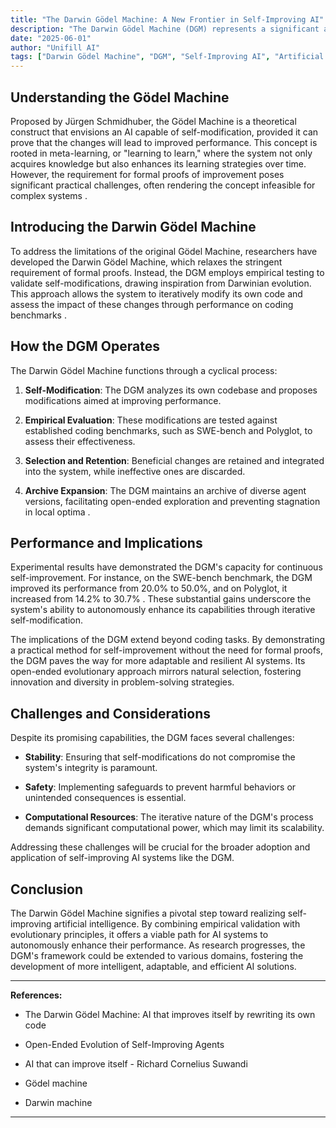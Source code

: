 ```yaml
---
title: "The Darwin Gödel Machine: A New Frontier in Self-Improving AI"
description: "The Darwin Gödel Machine (DGM) represents a significant advancement in artificial intelligence, merging theoretical concepts with practical applications to create a self-improving coding agent."
date: "2025-06-01"
author: "Unifill AI"
tags: ["Darwin Gödel Machine", "DGM", "Self-Improving AI", "Artificial General Intelligence", "AGI", "Meta-Learning", "Gödel Machine", "Jürgen Schmidhuber"]
---
```


## Understanding the Gödel Machine

Proposed by Jürgen Schmidhuber, the Gödel Machine is a theoretical construct that envisions an AI capable of self-modification, provided it can prove that the changes will lead to improved performance. This concept is rooted in meta-learning, or "learning to learn," where the system not only acquires knowledge but also enhances its learning strategies over time. However, the requirement for formal proofs of improvement poses significant practical challenges, often rendering the concept infeasible for complex systems .

## Introducing the Darwin Gödel Machine

To address the limitations of the original Gödel Machine, researchers have developed the Darwin Gödel Machine, which relaxes the stringent requirement of formal proofs. Instead, the DGM employs empirical testing to validate self-modifications, drawing inspiration from Darwinian evolution. This approach allows the system to iteratively modify its own code and assess the impact of these changes through performance on coding benchmarks .

## How the DGM Operates

The Darwin Gödel Machine functions through a cyclical process:

1. **Self-Modification**: The DGM analyzes its own codebase and proposes modifications aimed at improving performance.

2. **Empirical Evaluation**: These modifications are tested against established coding benchmarks, such as SWE-bench and Polyglot, to assess their effectiveness.

3. **Selection and Retention**: Beneficial changes are retained and integrated into the system, while ineffective ones are discarded.

4. **Archive Expansion**: The DGM maintains an archive of diverse agent versions, facilitating open-ended exploration and preventing stagnation in local optima .

## Performance and Implications

Experimental results have demonstrated the DGM's capacity for continuous self-improvement. For instance, on the SWE-bench benchmark, the DGM improved its performance from 20.0% to 50.0%, and on Polyglot, it increased from 14.2% to 30.7% . These substantial gains underscore the system's ability to autonomously enhance its capabilities through iterative self-modification.

The implications of the DGM extend beyond coding tasks. By demonstrating a practical method for self-improvement without the need for formal proofs, the DGM paves the way for more adaptable and resilient AI systems. Its open-ended evolutionary approach mirrors natural selection, fostering innovation and diversity in problem-solving strategies.

## Challenges and Considerations

Despite its promising capabilities, the DGM faces several challenges:

* **Stability**: Ensuring that self-modifications do not compromise the system's integrity is paramount.

* **Safety**: Implementing safeguards to prevent harmful behaviors or unintended consequences is essential.

* **Computational Resources**: The iterative nature of the DGM's process demands significant computational power, which may limit its scalability.

Addressing these challenges will be crucial for the broader adoption and application of self-improving AI systems like the DGM.

## Conclusion

The Darwin Gödel Machine signifies a pivotal step toward realizing self-improving artificial intelligence. By combining empirical validation with evolutionary principles, it offers a viable path for AI systems to autonomously enhance their performance. As research progresses, the DGM's framework could be extended to various domains, fostering the development of more intelligent, adaptable, and efficient AI solutions.

---

**References:**

* The Darwin Gödel Machine: AI that improves itself by rewriting its own code

* Open-Ended Evolution of Self-Improving Agents

* AI that can improve itself - Richard Cornelius Suwandi

* Gödel machine

* Darwin machine

---
